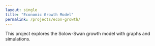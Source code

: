 ```yaml
---
layout: single
title: "Economic Growth Model"
permalink: /projects/econ-growth/
---
```


This project explores the Solow-Swan growth model with graphs and simulations.
